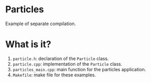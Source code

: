 # Particles
Example of separate compilation.

# What is it?
1. `particle.h`: declaration of the `Particle` class.
1. `particle.cpp`: implementation of the `Particle` class.
1. `particles_main.cpp`: main function for the particles application.
1. `Makefile`: make file for these examples.
